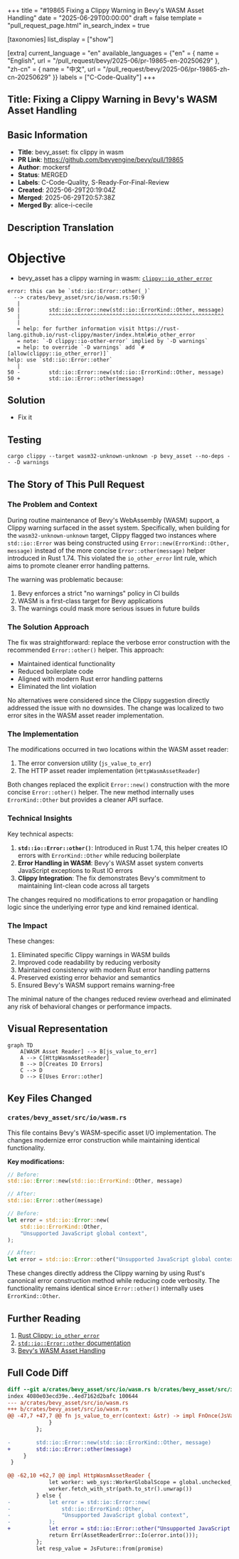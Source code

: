 +++
title = "#19865 Fixing a Clippy Warning in Bevy's WASM Asset Handling"
date = "2025-06-29T00:00:00"
draft = false
template = "pull_request_page.html"
in_search_index = true

[taxonomies]
list_display = ["show"]

[extra]
current_language = "en"
available_languages = {"en" = { name = "English", url = "/pull_request/bevy/2025-06/pr-19865-en-20250629" }, "zh-cn" = { name = "中文", url = "/pull_request/bevy/2025-06/pr-19865-zh-cn-20250629" }}
labels = ["C-Code-Quality"]
+++

## Title: Fixing a Clippy Warning in Bevy's WASM Asset Handling

## Basic Information
- **Title**: bevy_asset: fix clippy in wasm
- **PR Link**: https://github.com/bevyengine/bevy/pull/19865
- **Author**: mockersf
- **Status**: MERGED
- **Labels**: C-Code-Quality, S-Ready-For-Final-Review
- **Created**: 2025-06-29T20:19:04Z
- **Merged**: 2025-06-29T20:57:38Z
- **Merged By**: alice-i-cecile

## Description Translation
# Objective

- bevy_asset has a clippy warning in wasm: [`clippy::io_other_error`](https://rust-lang.github.io/rust-clippy/master/index.html#io_other_error)

```
error: this can be `std::io::Error::other(_)`
  --> crates/bevy_asset/src/io/wasm.rs:50:9
   |
50 |         std::io::Error::new(std::io::ErrorKind::Other, message)
   |         ^^^^^^^^^^^^^^^^^^^^^^^^^^^^^^^^^^^^^^^^^^^^^^^^^^^^^^^
   |
   = help: for further information visit https://rust-lang.github.io/rust-clippy/master/index.html#io_other_error
   = note: `-D clippy::io-other-error` implied by `-D warnings`
   = help: to override `-D warnings` add `#[allow(clippy::io_other_error)]`
help: use `std::io::Error::other`
   |
50 -         std::io::Error::new(std::io::ErrorKind::Other, message)
50 +         std::io::Error::other(message)
```

## Solution

- Fix it

## Testing

`cargo clippy --target wasm32-unknown-unknown -p bevy_asset --no-deps -- -D warnings`

## The Story of This Pull Request

### The Problem and Context
During routine maintenance of Bevy's WebAssembly (WASM) support, a Clippy warning surfaced in the asset system. Specifically, when building for the `wasm32-unknown-unknown` target, Clippy flagged two instances where `std::io::Error` was being constructed using `Error::new(ErrorKind::Other, message)` instead of the more concise `Error::other(message)` helper introduced in Rust 1.74. This violated the `io_other_error` lint rule, which aims to promote cleaner error handling patterns.

The warning was problematic because:
1. Bevy enforces a strict "no warnings" policy in CI builds
2. WASM is a first-class target for Bevy applications
3. The warnings could mask more serious issues in future builds

### The Solution Approach
The fix was straightforward: replace the verbose error construction with the recommended `Error::other()` helper. This approach:
- Maintained identical functionality
- Reduced boilerplate code
- Aligned with modern Rust error handling patterns
- Eliminated the lint violation

No alternatives were considered since the Clippy suggestion directly addressed the issue with no downsides. The change was localized to two error sites in the WASM asset reader implementation.

### The Implementation
The modifications occurred in two locations within the WASM asset reader:
1. The error conversion utility (`js_value_to_err`)
2. The HTTP asset reader implementation (`HttpWasmAssetReader`)

Both changes replaced the explicit `Error::new()` construction with the more concise `Error::other()` helper. The new method internally uses `ErrorKind::Other` but provides a cleaner API surface.

### Technical Insights
Key technical aspects:
1. **`std::io::Error::other()`**: Introduced in Rust 1.74, this helper creates IO errors with `ErrorKind::Other` while reducing boilerplate
2. **Error Handling in WASM**: Bevy's WASM asset system converts JavaScript exceptions to Rust IO errors
3. **Clippy Integration**: The fix demonstrates Bevy's commitment to maintaining lint-clean code across all targets

The changes required no modifications to error propagation or handling logic since the underlying error type and kind remained identical.

### The Impact
These changes:
1. Eliminated specific Clippy warnings in WASM builds
2. Improved code readability by reducing verbosity
3. Maintained consistency with modern Rust error handling patterns
4. Preserved existing error behavior and semantics
5. Ensured Bevy's WASM support remains warning-free

The minimal nature of the changes reduced review overhead and eliminated any risk of behavioral changes or performance impacts.

## Visual Representation

```mermaid
graph TD
    A[WASM Asset Reader] --> B[js_value_to_err]
    A --> C[HttpWasmAssetReader]
    B --> D[Creates IO Errors]
    C --> D
    D --> E[Uses Error::other]
```

## Key Files Changed

### `crates/bevy_asset/src/io/wasm.rs`
This file contains Bevy's WASM-specific asset I/O implementation. The changes modernize error construction while maintaining identical functionality.

**Key modifications:**
```rust
// Before:
std::io::Error::new(std::io::ErrorKind::Other, message)

// After:
std::io::Error::other(message)
```

```rust
// Before:
let error = std::io::Error::new(
    std::io::ErrorKind::Other,
    "Unsupported JavaScript global context",
);

// After:
let error = std::io::Error::other("Unsupported JavaScript global context");
```

These changes directly address the Clippy warning by using Rust's canonical error construction method while reducing code verbosity. The functionality remains identical since `Error::other()` internally uses `ErrorKind::Other`.

## Further Reading
1. [Rust Clippy: `io_other_error`](https://rust-lang.github.io/rust-clippy/master/index.html#io_other_error)
2. [`std::io::Error::other` documentation](https://doc.rust-lang.org/std/io/struct.Error.html#method.other)
3. [Bevy's WASM Asset Handling](https://github.com/bevyengine/bevy/blob/main/crates/bevy_asset/src/io/wasm.rs)

## Full Code Diff
```diff
diff --git a/crates/bevy_asset/src/io/wasm.rs b/crates/bevy_asset/src/io/wasm.rs
index 4080e03ecd39e..4ed7162d2bafc 100644
--- a/crates/bevy_asset/src/io/wasm.rs
+++ b/crates/bevy_asset/src/io/wasm.rs
@@ -47,7 +47,7 @@ fn js_value_to_err(context: &str) -> impl FnOnce(JsValue) -> std::io::Error + '_
             }
         };
 
-        std::io::Error::new(std::io::ErrorKind::Other, message)
+        std::io::Error::other(message)
     }
 }
 
@@ -62,10 +62,7 @@ impl HttpWasmAssetReader {
             let worker: web_sys::WorkerGlobalScope = global.unchecked_into();
             worker.fetch_with_str(path.to_str().unwrap())
         } else {
-            let error = std::io::Error::new(
-                std::io::ErrorKind::Other,
-                "Unsupported JavaScript global context",
-            );
+            let error = std::io::Error::other("Unsupported JavaScript global context");
             return Err(AssetReaderError::Io(error.into()));
         };
         let resp_value = JsFuture::from(promise)
```